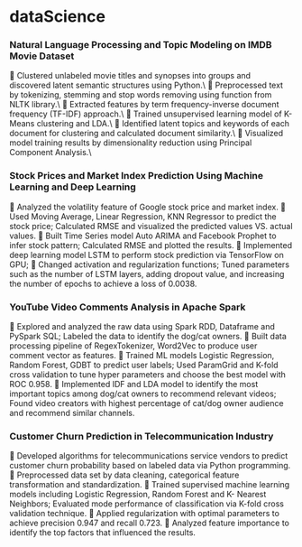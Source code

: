# dataScience
### Natural Language Processing and Topic Modeling on IMDB Movie Dataset
 Clustered unlabeled movie titles and synopses into groups and discovered latent semantic structures using Python.\\
 Preprocessed text by tokenizing, stemming and stop words removing using function from NLTK library.\\
 Extracted features by term frequency-inverse document frequency (TF-IDF) approach.\\
 Trained unsupervised learning model of K-Means clustering and LDA.\\
 Identified latent topics and keywords of each document for clustering and calculated document similarity.\\
 Visualized model training results by dimensionality reduction using Principal Component Analysis.\\
### Stock Prices and Market Index Prediction Using Machine Learning and Deep Learning
 Analyzed the volatility feature of Google stock price and market index.
 Used Moving Average, Linear Regression, KNN Regressor to predict the stock price; Calculated RMSE and
visualized the predicted values VS. actual values.
 Built Time Series model Auto ARIMA and Facebook Prophet to infer stock pattern; Calculated RMSE and
plotted the results.
 Implemented deep learning model LSTM to perform stock prediction via TensorFlow on GPU;
 Changed activation and regularization functions; Tuned parameters such as the number of LSTM layers, adding
dropout value, and increasing the number of epochs to achieve a loss of 0.0038.
### YouTube Video Comments Analysis in Apache Spark
 Explored and analyzed the raw data using Spark RDD, Dataframe and PySpark SQL; Labeled the data to
identify the dog/cat owners.
 Built data processing pipeline of RegexTokenizer, Word2Vec to produce user comment vector as features.
 Trained ML models Logistic Regression, Random Forest, GDBT to predict user labels; Used ParamGrid and
K-fold cross validation to tune hyper parameters and choose the best model with ROC 0.958.
 Implemented IDF and LDA model to identify the most important topics among dog/cat owners to recommend
relevant videos; Found video creators with highest percentage of cat/dog owner audience and recommend similar
channels.
### Customer Churn Prediction in Telecommunication Industry
 Developed algorithms for telecommunications service vendors to predict customer churn probability based on
labeled data via Python programming.
 Preprocessed data set by data cleaning, categorical feature transformation and standardization.
 Trained supervised machine learning models including Logistic Regression, Random Forest and K- Nearest
Neighbors; Evaluated mode performance of classification via K-fold cross validation technique.
 Applied regularization with optimal parameters to achieve precision 0.947 and recall 0.723.
 Analyzed feature importance to identify the top factors that influenced the results.
